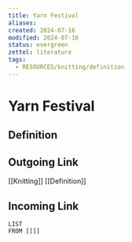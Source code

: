 ```yaml
---
title: Yarn Festival
aliases: 
created: 2024-07-16
modified: 2024-07-16
status: evergreen
zettel: literature
tags:
  - RESOURCES/knitting/definition
---
```

# Yarn Festival
## Definition

## Outgoing Link
[[Knitting]]
[[Definition]]
## Incoming Link
```dataview
LIST
FROM [[]]
```